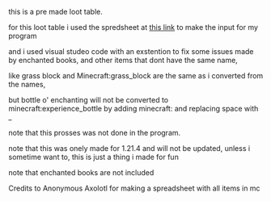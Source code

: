 this is a pre made loot table.

for this loot table i used the spredsheet at [this link](https://docs.google.com/spreadsheets/d/1QTsnLFqjG1YQ0siEPl4shL7jXKkWCYl3Hoo9YcvfL5k/edit?usp=drivesdk) to make the input for my program

and i used visual studeo code with an exstention to fix some issues made by enchanted books, and other items that dont have the same name,

like grass block and Minecraft:grass_block are the same as i converted from the names,

but bottle o' enchanting will not be converted to minecraft:experience_bottle by adding minecraft: and replacing space with _

note that this prosses was not done in the program.

note that this was onely made for 1.21.4 and will not be updated, unless i sometime want to, this is just a thing i made for fun

note that enchanted books are not included

Credits to
Anonymous Axolotl for making a spreadsheet with all items in mc
